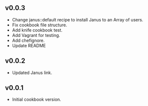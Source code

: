 ## v0.0.3
* Change janus::default recipe to install Janus to an Array of users.  
* Fix cookbook file structure.
* Add knife cookbook test.
* Add Vagrant for testing.
* Add chefignore.
* Update README

## v0.0.2
* Updated Janus link.

## v0.0.1
* Initial cookbook version.

